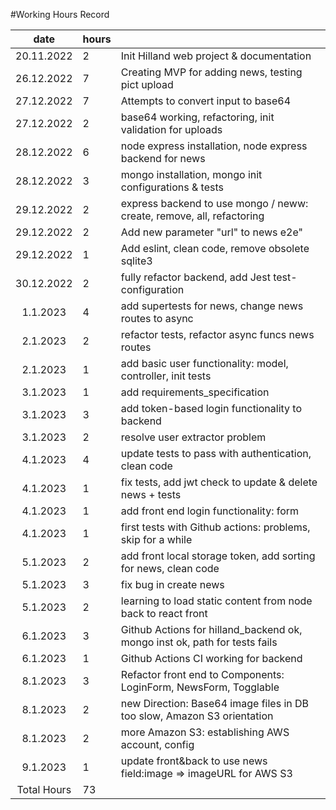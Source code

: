 #Working Hours Record

|date | hours |  |
|:--:|:--|:----|
|20.11.2022|2| Init Hilland web project & documentation|
|26.12.2022|7| Creating MVP for adding news, testing pict upload|
|27.12.2022|7| Attempts to convert input to base64|
|27.12.2022|2| base64 working, refactoring, init validation for uploads|
|28.12.2022|6| node express installation, node express backend for news|
|28.12.2022|3| mongo installation, mongo init configurations & tests|
|29.12.2022|2| express backend to use mongo / neww: create, remove, all, refactoring|
|29.12.2022|2| Add new parameter "url" to news e2e"|
|29.12.2022|1| Add eslint, clean code, remove obsolete sqlite3|
|30.12.2022|2| fully refactor backend, add Jest test-configuration|
|1.1.2023|4| add supertests for news, change news routes to async|
|2.1.2023|2| refactor tests, refactor async funcs news routes|  
|2.1.2023|1| add basic user functionality: model, controller, init tests|
|3.1.2023|1| add requirements_specification|
|3.1.2023|3|add token-based login functionality to backend|
|3.1.2023|2| resolve user extractor problem|
|4.1.2023|4| update tests to pass with authentication, clean code|
|4.1.2023|1| fix tests, add jwt check to update & delete news + tests| 
|4.1.2023|1| add front end login functionality: form|
|4.1.2023|1| first tests with Github actions: problems, skip for a while|
|5.1.2023|2| add front local storage token, add sorting for news, clean code|
|5.1.2023|3| fix bug in create news|
|5.1.2023|2| learning to load static content from node back to react front|
|6.1.2023|3| Github Actions for hilland_backend ok, mongo inst ok, path for tests fails| 
|6.1.2023|1| Github Actions CI working for backend|
|8.1.2023|3| Refactor front end to Components: LoginForm, NewsForm, Togglable |
|8.1.2023|2| new Direction: Base64 image files in DB too slow, Amazon S3 orientation| 
|8.1.2023|2| more Amazon S3: establishing AWS account, config|
|9.1.2023|1| update front&back to use news field:image => imageURL for AWS S3|
|Total Hours|73|
